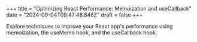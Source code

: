 +++
title = "Optimizing React Performance: Memoization and useCallback"
date = "2024-09-04T09:47:48.846Z"
draft = false
+++

Explore techniques to improve your React app's performance using memoization, the useMemo hook, and the useCallback hook.
        
